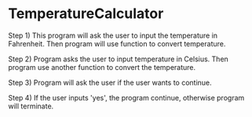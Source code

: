 # TemperatureCalculator
Step 1) This program will ask the user to input the temperature in Fahrenheit. Then program will use function to convert temperature.


Step 2) Program asks the user to input temperature in Celsius. Then program use another function to convert the temperature.


Step 3) Program will ask the user if the user wants to continue.


Step 4) If the user inputs 'yes', the program continue, otherwise program will terminate.
